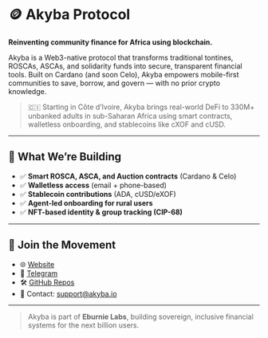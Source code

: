 # 🪙 Akyba Protocol

**Reinventing community finance for Africa using blockchain.**

Akyba is a Web3-native protocol that transforms traditional tontines, ROSCAs, ASCAs, and solidarity funds into secure, transparent financial tools. Built on Cardano (and soon Celo), Akyba empowers mobile-first communities to save, borrow, and govern — with no prior crypto knowledge.

> 🇨🇮 Starting in Côte d’Ivoire, Akyba brings real-world DeFi to 330M+ unbanked adults in sub-Saharan Africa using smart contracts, walletless onboarding, and stablecoins like cXOF and cUSD.

---

## 🔧 What We’re Building

- ✅ **Smart ROSCA, ASCA, and Auction contracts** (Cardano & Celo)
- ✅ **Walletless access** (email + phone-based)
- ✅ **Stablecoin contributions** (ADA, cUSD/eXOF)
- ✅ **Agent-led onboarding for rural users**
- ✅ **NFT-based identity & group tracking (CIP-68)**

---

## 🚀 Join the Movement

- 🌐 [Website](https://aikenakyba.web.app/)
- 💬 [Telegram](https://t.me/akyba_protocol)
- 🛠️ [GitHub Repos](https://github.com/akyba-protocol)
- 📩 Contact: [support@akyba.io](mailto:support@akyba.io)

---

> Akyba is part of **Eburnie Labs**, building sovereign, inclusive financial systems for the next billion users.
